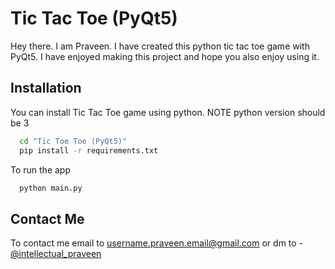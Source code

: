 
# Tic Tac Toe (PyQt5)

Hey there. I am Praveen. I have created this python tic tac toe game with PyQt5.
I have enjoyed making this project and hope you also enjoy using it.




## Installation

You can install Tic Tac Toe game using python. NOTE python version should be 3

```bash
  cd "Tic Toe Toe (PyQt5)"
  pip install -r requirements.txt
```
To run the app

```bash
  python main.py
```
    
## Contact Me

To contact me email to username.praveen.email@gmail.com or dm to - [@intellectual_praveen](https://www.instagram.com/intellectual_praveen)

